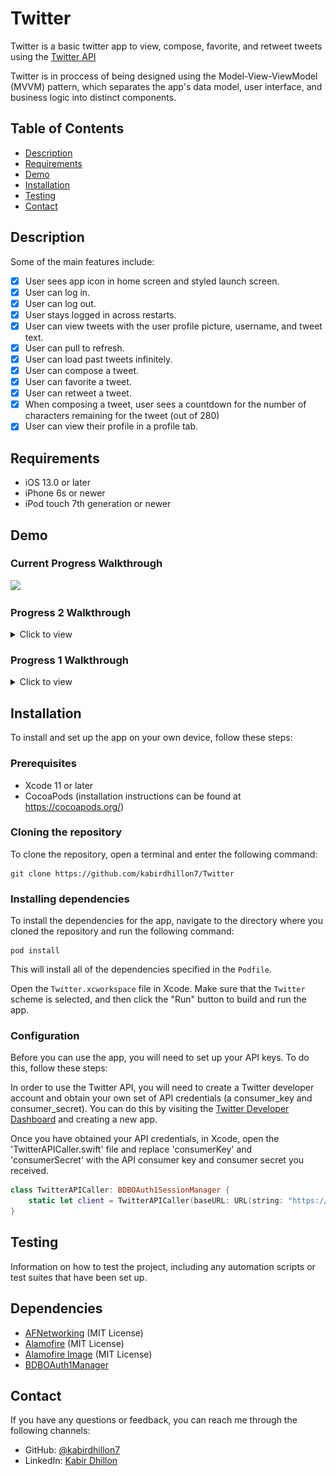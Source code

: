 # Twitter
Twitter is a basic twitter app to view, compose, favorite, and retweet tweets using the [Twitter API](https://developer.twitter.com/en/docs/twitter-api)

Twitter is in proccess of being designed using the Model-View-ViewModel (MVVM) pattern, which separates the app's data model, user interface, and business logic into distinct components.

## Table of Contents

- [Description](#description)
- [Requirements](#Requirements)
- [Demo](#demo)
- [Installation](#installation)
- [Testing](#testing)
- [Contact](#contact)

## Description

Some of the main features include:
- [X] User sees app icon in home screen and styled launch screen.
- [X] User can log in.
- [X] User can log out.
- [X] User stays logged in across restarts.
- [X] User can view tweets with the user profile picture, username, and tweet text.
- [X] User can pull to refresh.
- [X] User can load past tweets infinitely.
- [X] User can compose a tweet.
- [X] User can favorite a tweet.
- [X] User can retweet a tweet.
- [X] When composing a tweet, user sees a countdown for the number of characters remaining for the tweet (out of 280)
- [X] User can view their profile in a profile tab.

## Requirements
- iOS 13.0 or later
- iPhone 6s or newer
- iPod touch 7th generation or newer

## Demo
### Current Progress Walkthrough
<img src='https://user-images.githubusercontent.com/74223402/220224217-f449189e-719e-4944-9d58-766b06336901.gif' width=250><br>

### Progress 2 Walkthrough
<details>
  <summary>Click to view</summary>
  
  <img src='https://github.com/kabirdhillon7/Twitter/blob/main/Walkthrough%202.gif' width=250><br>
</details>

### Progress 1 Walkthrough
<details>
  <summary>Click to view</summary>
  
  <img src='https://github.com/kabirdhillon7/Twitter/blob/main/Walkthrough%201.gif' width=250><br>
</details>

## Installation

To install and set up the app on your own device, follow these steps:

### Prerequisites
- Xcode 11 or later
- CocoaPods (installation instructions can be found at https://cocoapods.org/)

### Cloning the repository

To clone the repository, open a terminal and enter the following command:
```
git clone https://github.com/kabirdhillon7/Twitter
```

### Installing dependencies

To install the dependencies for the app, navigate to the directory where you cloned the repository and run the following command:
```
pod install
```
This will install all of the dependencies specified in the `Podfile`.

Open the `Twitter.xcworkspace` file in Xcode. Make sure that the `Twitter` scheme is selected, and then click the "Run" button to build and run the app.

### Configuration

Before you can use the app, you will need to set up your API keys. To do this, follow these steps:

In order to use the Twitter API, you will need to create a Twitter developer account and obtain your own set of API credentials (a consumer_key and consumer_secret). You can do this by visiting the [Twitter Developer Dashboard](https://developer.twitter.com/en/apps) and creating a new app.

Once you have obtained your API credentials, in Xcode, open the 'TwitterAPICaller.swift' file and replace 'consumerKey' and 'consumerSecret' with the API consumer key and consumer secret you received.

```Swift
class TwitterAPICaller: BDBOAuth1SessionManager {
    static let client = TwitterAPICaller(baseURL: URL(string: "https://api.twitter.com"), consumerKey: TwitterAPI.consumerKey, consumerSecret: TwitterAPI.consumerSecret)
}
```


## Testing

Information on how to test the project, including any automation scripts or test suites that have been set up.

## Dependencies
  
- [AFNetworking](https://github.com/AFNetworking/AFNetworking) (MIT License)
- [Alamofire](https://github.com/Alamofire/Alamofire) (MIT License)
- [Alamofire Image](https://github.com/Alamofire/AlamofireImage) (MIT License)
- [BDBOAuth1Manager](https://github.com/bdbergeron/BDBOAuth1Manager)

## Contact

If you have any questions or feedback, you can reach me through the following channels:

- GitHub: [@kabirdhillon7](https://github.com/kabirdhillon7)
- LinkedIn: [Kabir Dhillon](https://www.linkedin.com/in/kabirdhillon/)
